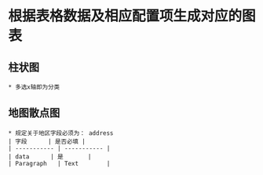 # 根据表格数据及相应配置项生成对应的图表
## 柱状图
    * 多选x轴即为分类
## 地图散点图
    * 规定关于地区字段必须为： address
    | 字段      | 是否必填 |
    | ----------- | ----------- |
    | data      | 是       |
    | Paragraph   | Text        |